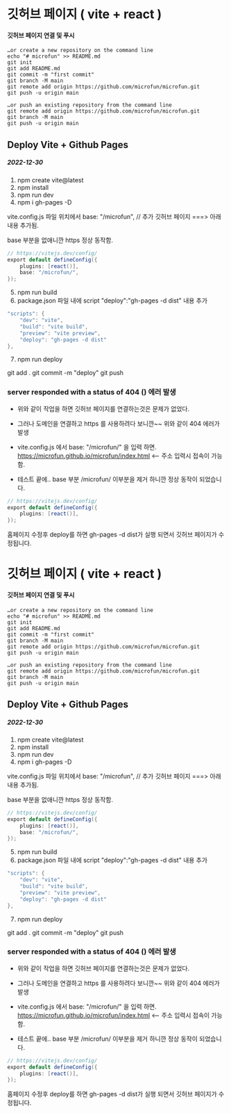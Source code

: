 # 깃허브 페이지 ( vite + react )

#### 깃허브 페이지 연결 및 푸시

```
…or create a new repository on the command line
echo "# microfun" >> README.md
git init
git add README.md
git commit -m "first commit"
git branch -M main
git remote add origin https://github.com/microfun/microfun.git
git push -u origin main
```

```
…or push an existing repository from the command line
git remote add origin https://github.com/microfun/microfun.git
git branch -M main
git push -u origin main
```

## Deploy Vite + Github Pages

##### 2022-12-30

1. npm create vite@latest
2. npm install
3. npm run dev
4. npm i gh-pages -D

vite.config.js 파일 위치에서
base: "/microfun", // 추가 깃허브 페이지 ===> 아래 내용 추가됨.

base 부분을 없애니깐 https 정상 동작함.

```java
// https://vitejs.dev/config/
export default defineConfig({
	plugins: [react()],
	base: "/microfun/",
});
```

5. npm run build
6. package.json 파일 내에
   script "deploy":"gh-pages -d dist" 내용 추가

```java
"scripts": {
    "dev": "vite",
    "build": "vite build",
    "preview": "vite preview",
    "deploy": "gh-pages -d dist"
},
```

7. npm run deploy

git add .
git commit -m "deploy"
git push

### server responded with a status of 404 () 에러 발생

- 위와 같이 작업을 하면 깃허브 페이지를 연결하는것은 문제가 없었다.
- 그러나 도메인을 연결하고 https 를 사용하려다 보니깐~~ 위와 같이 404 에러가 발생

- vite.config.js 에서
  base: "/microfun/" 을 입력 하면.
  https://microfun.github.io/microfun/index.html <-- 주소 입력시 접속이 가능함.

- 테스트 끝에.. base 부분 /microfun/ 이부분을 제거 하니깐 정상 동작이 되었습니다.

```java
// https://vitejs.dev/config/
export default defineConfig({
	plugins: [react()],
});
```

홈페이지 수정후 deploy를 하면
gh-pages -d dist가 실행 되면서 깃허브 페이지가 수정됩니다.

# 깃허브 페이지 ( vite + react )

#### 깃허브 페이지 연결 및 푸시

```
…or create a new repository on the command line
echo "# microfun" >> README.md
git init
git add README.md
git commit -m "first commit"
git branch -M main
git remote add origin https://github.com/microfun/microfun.git
git push -u origin main
```

```
…or push an existing repository from the command line
git remote add origin https://github.com/microfun/microfun.git
git branch -M main
git push -u origin main
```

## Deploy Vite + Github Pages

##### 2022-12-30

1. npm create vite@latest
2. npm install
3. npm run dev
4. npm i gh-pages -D

vite.config.js 파일 위치에서
base: "/microfun", // 추가 깃허브 페이지 ===> 아래 내용 추가됨.

base 부분을 없애니깐 https 정상 동작함.

```java
// https://vitejs.dev/config/
export default defineConfig({
	plugins: [react()],
	base: "/microfun/",
});
```

5. npm run build
6. package.json 파일 내에
   script "deploy":"gh-pages -d dist" 내용 추가

```java
"scripts": {
    "dev": "vite",
    "build": "vite build",
    "preview": "vite preview",
    "deploy": "gh-pages -d dist"
},
```

7. npm run deploy

git add .
git commit -m "deploy"
git push

### server responded with a status of 404 () 에러 발생

- 위와 같이 작업을 하면 깃허브 페이지를 연결하는것은 문제가 없었다.
- 그러나 도메인을 연결하고 https 를 사용하려다 보니깐~~ 위와 같이 404 에러가 발생

- vite.config.js 에서
  base: "/microfun/" 을 입력 하면.
  https://microfun.github.io/microfun/index.html <-- 주소 입력시 접속이 가능함.

- 테스트 끝에.. base 부분 /microfun/ 이부분을 제거 하니깐 정상 동작이 되었습니다.

```java
// https://vitejs.dev/config/
export default defineConfig({
	plugins: [react()],
});
```

홈페이지 수정후 deploy를 하면
gh-pages -d dist가 실행 되면서 깃허브 페이지가 수정됩니다.
